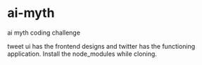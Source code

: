 # ai-myth
ai myth coding challenge 

tweet ui has the frontend designs and twitter has the functioning application. Install the node_modules while cloning. 
